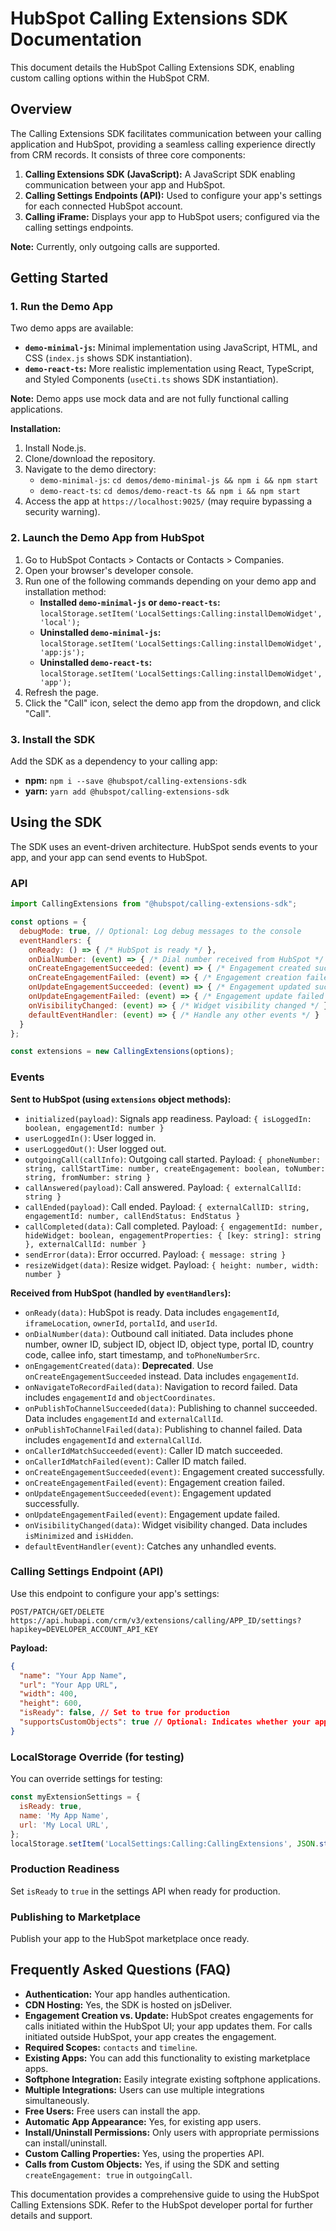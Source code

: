# HubSpot Calling Extensions SDK Documentation

This document details the HubSpot Calling Extensions SDK, enabling custom calling options within the HubSpot CRM.

## Overview

The Calling Extensions SDK facilitates communication between your calling application and HubSpot, providing a seamless calling experience directly from CRM records.  It consists of three core components:

1. **Calling Extensions SDK (JavaScript):**  A JavaScript SDK enabling communication between your app and HubSpot.
2. **Calling Settings Endpoints (API):**  Used to configure your app's settings for each connected HubSpot account.
3. **Calling iFrame:**  Displays your app to HubSpot users; configured via the calling settings endpoints.

**Note:** Currently, only outgoing calls are supported.

## Getting Started

### 1. Run the Demo App

Two demo apps are available:

* **`demo-minimal-js`:** Minimal implementation using JavaScript, HTML, and CSS (`index.js` shows SDK instantiation).
* **`demo-react-ts`:**  More realistic implementation using React, TypeScript, and Styled Components (`useCti.ts` shows SDK instantiation).

**Note:** Demo apps use mock data and are not fully functional calling applications.

**Installation:**

1. Install Node.js.
2. Clone/download the repository.
3. Navigate to the demo directory:
   * `demo-minimal-js`: `cd demos/demo-minimal-js && npm i && npm start`
   * `demo-react-ts`: `cd demos/demo-react-ts && npm i && npm start`
4. Access the app at `https://localhost:9025/` (may require bypassing a security warning).


### 2. Launch the Demo App from HubSpot

1. Go to HubSpot Contacts > Contacts or Contacts > Companies.
2. Open your browser's developer console.
3. Run one of the following commands depending on your demo app and installation method:
    * **Installed `demo-minimal-js` or `demo-react-ts`:** `localStorage.setItem('LocalSettings:Calling:installDemoWidget', 'local');`
    * **Uninstalled `demo-minimal-js`:** `localStorage.setItem('LocalSettings:Calling:installDemoWidget', 'app:js');`
    * **Uninstalled `demo-react-ts`:** `localStorage.setItem('LocalSettings:Calling:installDemoWidget', 'app');`
4. Refresh the page.
5. Click the "Call" icon, select the demo app from the dropdown, and click "Call".


### 3. Install the SDK

Add the SDK as a dependency to your calling app:

* **npm:** `npm i --save @hubspot/calling-extensions-sdk`
* **yarn:** `yarn add @hubspot/calling-extensions-sdk`

## Using the SDK

The SDK uses an event-driven architecture.  HubSpot sends events to your app, and your app can send events to HubSpot.

### API

```javascript
import CallingExtensions from "@hubspot/calling-extensions-sdk";

const options = {
  debugMode: true, // Optional: Log debug messages to the console
  eventHandlers: {
    onReady: () => { /* HubSpot is ready */ },
    onDialNumber: (event) => { /* Dial number received from HubSpot */ },
    onCreateEngagementSucceeded: (event) => { /* Engagement created successfully */ },
    onCreateEngagementFailed: (event) => { /* Engagement creation failed */ },
    onUpdateEngagementSucceeded: (event) => { /* Engagement updated successfully */ },
    onUpdateEngagementFailed: (event) => { /* Engagement update failed */ },
    onVisibilityChanged: (event) => { /* Widget visibility changed */ },
    defaultEventHandler: (event) => { /* Handle any other events */ }
  }
};

const extensions = new CallingExtensions(options);
```

### Events

**Sent to HubSpot (using `extensions` object methods):**

* `initialized(payload)`:  Signals app readiness.  Payload: `{ isLoggedIn: boolean, engagementId: number }`
* `userLoggedIn()`:  User logged in.
* `userLoggedOut()`: User logged out.
* `outgoingCall(callInfo)`: Outgoing call started.  Payload: `{ phoneNumber: string, callStartTime: number, createEngagement: boolean, toNumber: string, fromNumber: string }`
* `callAnswered(payload)`: Call answered. Payload: `{ externalCallId: string }`
* `callEnded(payload)`: Call ended. Payload: `{ externalCallID: string, engagementId: number, callEndStatus: EndStatus }`
* `callCompleted(data)`: Call completed. Payload: `{ engagementId: number, hideWidget: boolean, engagementProperties: { [key: string]: string }, externalCallId: number }`
* `sendError(data)`: Error occurred. Payload: `{ message: string }`
* `resizeWidget(data)`: Resize widget. Payload: `{ height: number, width: number }`


**Received from HubSpot (handled by `eventHandlers`):**

* `onReady(data)`: HubSpot is ready. Data includes `engagementId`, `iframeLocation`, `ownerId`, `portalId`, and `userId`.
* `onDialNumber(data)`: Outbound call initiated.  Data includes phone number, owner ID, subject ID, object ID, object type, portal ID, country code, callee info, start timestamp, and `toPhoneNumberSrc`.
* `onEngagementCreated(data)`: **Deprecated**. Use `onCreateEngagementSucceeded` instead. Data includes `engagementId`.
* `onNavigateToRecordFailed(data)`: Navigation to record failed. Data includes `engagementId` and `objectCoordinates`.
* `onPublishToChannelSucceeded(data)`: Publishing to channel succeeded. Data includes `engagementId` and `externalCallId`.
* `onPublishToChannelFailed(data)`: Publishing to channel failed. Data includes `engagementId` and `externalCallId`.
* `onCallerIdMatchSucceeded(event)`: Caller ID match succeeded.
* `onCallerIdMatchFailed(event)`: Caller ID match failed.
* `onCreateEngagementSucceeded(event)`: Engagement created successfully.
* `onCreateEngagementFailed(event)`: Engagement creation failed.
* `onUpdateEngagementSucceeded(event)`: Engagement updated successfully.
* `onUpdateEngagementFailed(event)`: Engagement update failed.
* `onVisibilityChanged(data)`: Widget visibility changed. Data includes `isMinimized` and `isHidden`.
* `defaultEventHandler(event)`: Catches any unhandled events.


### Calling Settings Endpoint (API)

Use this endpoint to configure your app's settings:

`POST/PATCH/GET/DELETE https://api.hubapi.com/crm/v3/extensions/calling/APP_ID/settings?hapikey=DEVELOPER_ACCOUNT_API_KEY`

**Payload:**

```json
{
  "name": "Your App Name",
  "url": "Your App URL",
  "width": 400,
  "height": 600,
  "isReady": false, // Set to true for production
  "supportsCustomObjects": true // Optional: Indicates whether your app supports calls from custom objects.
}
```

### LocalStorage Override (for testing)

You can override settings for testing:

```javascript
const myExtensionSettings = {
  isReady: true,
  name: 'My App Name',
  url: 'My Local URL',
};
localStorage.setItem('LocalSettings:Calling:CallingExtensions', JSON.stringify(myExtensionSettings));
```


### Production Readiness

Set `isReady` to `true` in the settings API when ready for production.


### Publishing to Marketplace

Publish your app to the HubSpot marketplace once ready.


## Frequently Asked Questions (FAQ)

* **Authentication:** Your app handles authentication.
* **CDN Hosting:** Yes, the SDK is hosted on jsDeliver.
* **Engagement Creation vs. Update:** HubSpot creates engagements for calls initiated within the HubSpot UI; your app updates them.  For calls initiated outside HubSpot, your app creates the engagement.
* **Required Scopes:** `contacts` and `timeline`.
* **Existing Apps:** You can add this functionality to existing marketplace apps.
* **Softphone Integration:** Easily integrate existing softphone applications.
* **Multiple Integrations:** Users can use multiple integrations simultaneously.
* **Free Users:** Free users can install the app.
* **Automatic App Appearance:** Yes, for existing app users.
* **Install/Uninstall Permissions:** Only users with appropriate permissions can install/uninstall.
* **Custom Calling Properties:** Yes, using the properties API.
* **Calls from Custom Objects:** Yes, if using the SDK and setting `createEngagement: true` in `outgoingCall`.


This documentation provides a comprehensive guide to using the HubSpot Calling Extensions SDK.  Refer to the HubSpot developer portal for further details and support.
